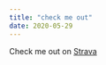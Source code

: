 ```yaml
---
title: "check me out"
date: 2020-05-29
---
```


Check me out on [Strava](https://www.strava.com/athletes/40839957/follows?type=following) 
